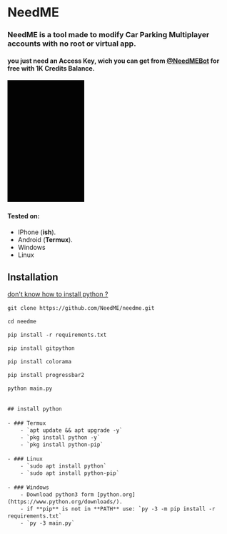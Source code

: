 # NeedME
<h3>NeedME is a tool made to modify Car Parking Multiplayer accounts with no root or virtual app.</h3>
<h4>you just need an Access Key, wich you can get from <a href="https://t.me/NeedMEBot">@NeedMEBot</a> for free with 1K Credits Balance.</h4>

![](./assets/tool.png)

#### Tested on:
- IPhone (**ish**).
- Android (**Termux**).
- Windows
- Linux

## Installation
[don't know how to install python ?](#install-python)
```
git clone https://github.com/NeedME/needme.git
```
```
cd needme
```
```
pip install -r requirements.txt
```
```
pip install gitpython
```
```
pip install colorama
```
```
pip install progressbar2
```
```
python main.py
```
```

## install python

- ### Termux
    - `apt update && apt upgrade -y`
    - `pkg install python -y`
    - `pkg install python-pip`

- ### Linux
    - `sudo apt install python`
    - `sudo apt install python-pip`

- ### Windows
    - Download python3 form [python.org](https://www.python.org/downloads/).
    - if **pip** is not in **PATH** use: `py -3 -m pip install -r requirements.txt`
    - `py -3 main.py`
